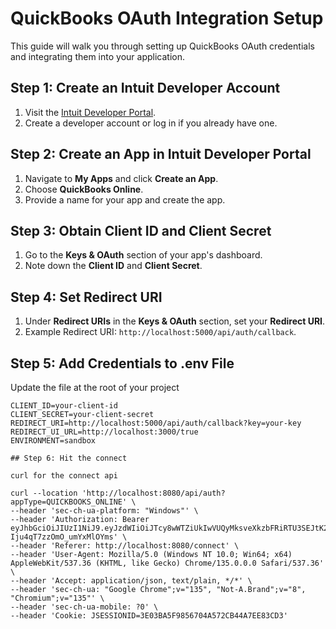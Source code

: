 # QuickBooks OAuth Integration Setup

This guide will walk you through setting up QuickBooks OAuth credentials and integrating them into your application.

## Step 1: Create an Intuit Developer Account
1. Visit the [Intuit Developer Portal](https://developer.intuit.com/).
2. Create a developer account or log in if you already have one.

## Step 2: Create an App in Intuit Developer Portal
1. Navigate to **My Apps** and click **Create an App**.
2. Choose **QuickBooks Online**.
3. Provide a name for your app and create the app.

## Step 3: Obtain Client ID and Client Secret
1. Go to the **Keys & OAuth** section of your app's dashboard.
2. Note down the **Client ID** and **Client Secret**.

## Step 4: Set Redirect URI
1. Under **Redirect URIs** in the **Keys & OAuth** section, set your **Redirect URI**.
2. Example Redirect URI: `http://localhost:5000/api/auth/callback`.

## Step 5: Add Credentials to .env File
Update the file at the root of your project

```plaintext
CLIENT_ID=your-client-id
CLIENT_SECRET=your-client-secret
REDIRECT_URI=http://localhost:5000/api/auth/callback?key=your-key
REDIRECT_UI_URL=http://localhost:3000/true
ENVIRONMENT=sandbox

## Step 6: Hit the connect 

curl for the connect api 

curl --location 'http://localhost:8080/api/auth?appType=QUICKBOOKS_ONLINE' \
--header 'sec-ch-ua-platform: "Windows"' \
--header 'Authorization: Bearer eyJhbGciOiJIUzI1NiJ9.eyJzdWIiOiJTcy8wWTZiUkIwVUQyMksveXkzbFRiRTU3SEJtK2Z3SXVZRm85Q1ZXYWg4PSIsImlhdCI6MTc0NTU2MjQzMiwiZXhwIjoxNzQ1NjQ4ODMyfQ.p6OqsUUl56CQ03rEzmV-Iju4qT7zzOmO_umYxMlOYms' \
--header 'Referer: http://localhost:8080/connect' \
--header 'User-Agent: Mozilla/5.0 (Windows NT 10.0; Win64; x64) AppleWebKit/537.36 (KHTML, like Gecko) Chrome/135.0.0.0 Safari/537.36' \
--header 'Accept: application/json, text/plain, */*' \
--header 'sec-ch-ua: "Google Chrome";v="135", "Not-A.Brand";v="8", "Chromium";v="135"' \
--header 'sec-ch-ua-mobile: ?0' \
--header 'Cookie: JSESSIONID=3E03BA5F9856704A572CB44A7EE83CD3'

